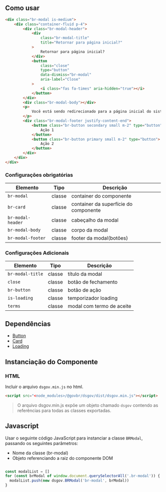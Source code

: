 [Version]: # (2.1.4)

## Como usar

```html
<div class="br-modal is-medium">
    <div class="container-fluid p-4">
        <div class="br-modal-header">
            <div
                class="br-modal-title"
                title="Retornar para página inicial?"
            >
                Retornar para página inicial?
            </div>
            <button
                class="close"
                type="button"
                data-dismiss="br-modal"
                aria-label="Close"
            >
                <i class="fas fa-times" aria-hidden="true"></i>
            </button>
        </div>
        <div class="br-modal-body"></div>
        <p>
            Você está sendo redirecionado para a página inicial do sistema
        </p>
        <div class="br-modal-footer justify-content-end">
            <button class="br-button secondary small m-2" type="button">
                Ação 1
            </button>
            <button class="br-button primary small m-2" type="button">
                Ação 2
            </button>
        </div>
    </div>
</div>
```

### Configurações obrigatórias

| Elemento           | Tipo   | Descrição                             |
| ------------------ | ------ | ------------------------------------- |
| `br-modal`         | classe | container do componente               |
| `br-card`          | classe | container da superfície do componente |
| `br-modal- header` | classe | cabeçalho da modal                    |
| `br-modal-body`    | classe | corpo da modal                        |
| `br-modal-footer`  | classe | footer da modal(botões)               |

### Configurações Adicionais

<!-- Deve mostrar os outros atributos possíveis que definem os possíveis comportamentos. -->

| Elemento         | Tipo   | Descrição                 |
| ---------------- | ------ | ------------------------- |
| `br-modal-title` | classe | título da modal           |
| `close`          | classe | botão de fechamento       |
| `br-button`      | classe | botão de ação             |
| `is-loading`     | classe | temporizador loading      |
| `terms`          | classe | modal com termo de aceite |

## Dependências

- [Button](/components/button)
- [Card](/components/card)
- [Loading](/components/loading)

## Instanciação do Componente

### HTML

Incluir o arquivo `dsgov.min.js` no html.

```html
<script src="<node_modules>/@govbr/dsgov/dist/dsgov.min.js"></script>
```

> O arquivo dsgov.min.js expõe um objeto chamado `dsgov` contendo as referências para todas as classes exportadas.

## Javascript

Usar o seguinte código JavaScript para instanciar a classe `BRModal`, passando os seguintes parâmetros:

- Nome da classe (br-modal)
- Objeto referenciando a raiz do componente DOM

```javascript

const modalList = []
for (const brModal of window.document.querySelectorAll('.br-modal')) {
  modalList.push(new dsgov.BRModal('br-modal', brModal))
}

```
